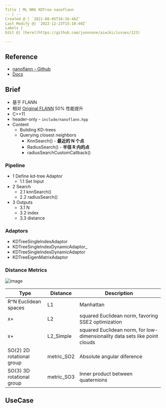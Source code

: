 ```yaml
---
Title | ML NNS KDTree nanoflann
-- | --
Created @ | `2021-08-05T16:16:46Z`
Last Modify @| `2022-12-23T15:10:40Z`
Labels | ``
Edit @| [here](https://github.com/junxnone/aiwiki/issues/123)

---
```

## Reference
- [nanoflann - Github](https://github.com/jlblancoc/nanoflann)
- [Docs](http://jlblancoc.github.io/nanoflann/)

## Brief
- 基于 FLANN
- 相对 [Original FLANN](https://github.com/junxnone/tech-io/issues/991) 50% 性能提升
- C++11
- header-only - `include/nanoflann.hpp`
- Content
  - Building KD-trees
  - Querying closest neighbors
    - KnnSearch() - **最近的 N 个点**
    - RadiusSearch() - **半径 R 内的点**
    - radiusSearchCustomCallback()

### Pipeline
- 1 Define kd-tree Adaptor
  - 1.1 Set Input
- 2 Search
  - 2.1 knnSearch()
  - 2.2 radiusSearch()
- 3 Outputs
  - 3.1 N 
  - 3.2 index
  - 3.3 distance

### Adaptors
- KDTreeSingleIndexAdaptor
- KDTreeSingleIndexDynamicAdaptor_
- KDTreeSingleIndexDynamicAdaptor
- KDTreeEigenMatrixAdaptor

### Distance Metrics

![image](https://user-images.githubusercontent.com/2216970/142561441-8baab9c9-5bc2-4460-a5a8-896528c03d8f.png)

Type | Distance | Description
-- | -- | --
R^N Euclidean spaces | L1 | Manhattan
x+ | L2 | squared Euclidean norm, favoring SSE2 optimization
x+ | L2_Simple | squared Euclidean norm, for low-dimensionality data sets like point clouds
SO(2) 2D rotational group | metric_SO2 | Absolute angular diference
SO(3) 3D rotational group | metric_SO3 | Inner product between quaternions

## UseCase

